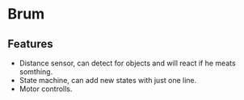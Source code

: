 Brum
===================================

## Features

* Distance sensor, can detect for objects and will react if he meats somthing.
* State machine, can add new states with just one line.
* Motor controlls.
